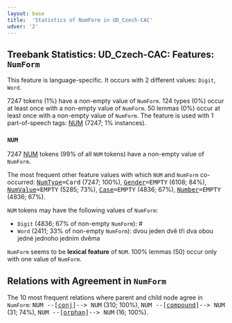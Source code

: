 ```yaml
---
layout: base
title:  'Statistics of NumForm in UD_Czech-CAC'
udver: '2'
---
```


## Treebank Statistics: UD_Czech-CAC: Features: `NumForm`

This feature is language-specific.
It occurs with 2 different values: `Digit`, `Word`.

7247 tokens (1%) have a non-empty value of `NumForm`.
124 types (0%) occur at least once with a non-empty value of `NumForm`.
50 lemmas (0%) occur at least once with a non-empty value of `NumForm`.
The feature is used with 1 part-of-speech tags: [NUM](cs_cac-pos-NUM.html) (7247; 1% instances).

### `NUM`

7247 [NUM](cs_cac-pos-NUM.html) tokens (99% of all `NUM` tokens) have a non-empty value of `NumForm`.

The most frequent other feature values with which `NUM` and `NumForm` co-occurred: <tt><a href="NumType.html">NumType</a>=Card</tt> (7247; 100%), <tt><a href="Gender.html">Gender</a>=EMPTY</tt> (6108; 84%), <tt><a href="NumValue.html">NumValue</a>=EMPTY</tt> (5285; 73%), <tt><a href="Case.html">Case</a>=EMPTY</tt> (4836; 67%), <tt><a href="Number.html">Number</a>=EMPTY</tt> (4836; 67%).

`NUM` tokens may have the following values of `NumForm`:

* `Digit` (4836; 67% of non-empty `NumForm`): #
* `Word` (2411; 33% of non-empty `NumForm`): dvou jeden dvě tři dva obou jedné jednoho jedním dvěma

`NumForm` seems to be **lexical feature** of `NUM`. 100% lemmas (50) occur only with one value of `NumForm`.

## Relations with Agreement in `NumForm`

The 10 most frequent relations where parent and child node agree in `NumForm`:
<tt>NUM --[<a href="../dep/conj.html">conj</a>]--> NUM</tt> (310; 100%),
<tt>NUM --[<a href="../dep/compound.html">compound</a>]--> NUM</tt> (31; 74%),
<tt>NUM --[<a href="../dep/orphan.html">orphan</a>]--> NUM</tt> (16; 100%).

